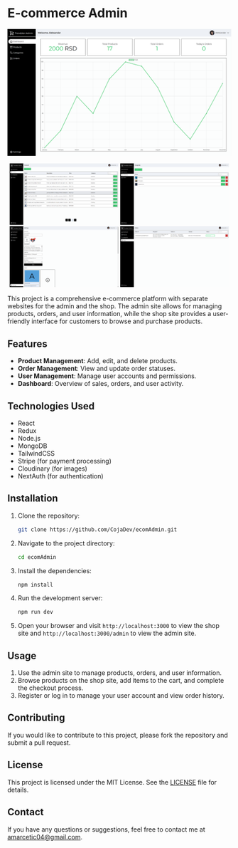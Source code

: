# E-commerce Admin

![E-commerce Store](ecom.png)
<p align="center">
  <img src="ecom2.png" alt="Screenshot 2" width="245">
  <img src="ecom3.png" alt="Screenshot 3" width="245">
  <img src="ecom4.png" alt="Screenshot 4" width="245">
  <img src="ecom5.png" alt="Screenshot 5" width="245">
</p>

This project is a comprehensive e-commerce platform with separate websites for the admin and the shop. The admin site allows for managing products, orders, and user information, while the shop site provides a user-friendly interface for customers to browse and purchase products.

## Features

- **Product Management**: Add, edit, and delete products.
- **Order Management**: View and update order statuses.
- **User Management**: Manage user accounts and permissions.
- **Dashboard**: Overview of sales, orders, and user activity.

## Technologies Used

- React
- Redux
- Node.js
- MongoDB
- TailwindCSS
- Stripe (for payment processing)
- Cloudinary (for images)
- NextAuth (for authentication)

## Installation

1. Clone the repository:
    ```sh
    git clone https://github.com/CojaDev/ecomAdmin.git
    ```

2. Navigate to the project directory:
    ```sh
    cd ecomAdmin
    ```

3. Install the dependencies:
    ```sh
    npm install
    ```

4. Run the development server:
    ```sh
    npm run dev
    ```

5. Open your browser and visit `http://localhost:3000` to view the shop site and `http://localhost:3000/admin` to view the admin site.

## Usage

1. Use the admin site to manage products, orders, and user information.
2. Browse products on the shop site, add items to the cart, and complete the checkout process.
3. Register or log in to manage your user account and view order history.

## Contributing

If you would like to contribute to this project, please fork the repository and submit a pull request.

## License

This project is licensed under the MIT License. See the [LICENSE](LICENSE) file for details.

## Contact

If you have any questions or suggestions, feel free to contact me at [amarcetic04@gmail.com](mailto:amarcetic04@gmail.com).
